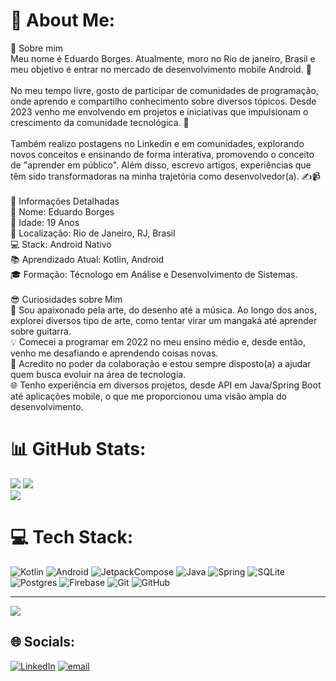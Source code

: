 # 💫 About Me:
🌟 Sobre mim<br>Meu nome é Eduardo Borges. Atualmente, moro no Rio de janeiro, Brasil e meu objetivo é entrar no mercado de desenvolvimento mobile Android. 🚀<br><br>No meu tempo livre, gosto de participar de comunidades de programação, onde aprendo e compartilho conhecimento sobre diversos tópicos. Desde 2023 venho me envolvendo em projetos e iniciativas que impulsionam o crescimento da comunidade tecnológica. 🤝<br><br>Também realizo postagens no Linkedin e em comunidades, explorando novos conceitos e ensinando de forma interativa, promovendo o conceito de "aprender em público". Além disso, escrevo artigos, experiências que têm sido transformadoras na minha trajetória como desenvolvedor(a). ✍️📹<br><br>📝 Informações Detalhadas<br>👤 Nome: Eduardo Borges<br>🎂 Idade: 19 Anos<br>📍 Localização: Rio de Janeiro, RJ, Brasil<br>💻 Stack: Android Nativo<br>📚 Aprendizado Atual: Kotlin, Android<br>🎓 Formação: Técnologo em Análise e Desenvolvimento de Sistemas.
<br>
<br>😎 Curiosidades sobre Mim<br>🎸 Sou apaixonado pela arte, do desenho até a música. Ao longo dos anos, explorei diversos tipo de arte, como tentar virar um mangaká até aprender sobre guitarra.<br>💡 Comecei a programar em 2022 no meu ensino médio e, desde então, venho me desafiando e aprendendo coisas novas.<br>🤗 Acredito no poder da colaboração e estou sempre disposto(a) a ajudar quem busca evoluir na área de tecnologia.<br>🌐 Tenho experiência em diversos projetos, desde API em Java/Spring Boot até aplicações mobile, o que me proporcionou uma visão ampla do desenvolvimento.

# 📊 GitHub Stats:
![](https://github-readme-stats.vercel.app/api?username=EduardoBorges0&theme=dark&hide_border=false&include_all_commits=false&count_private=false)
![](https://nirzak-streak-stats.vercel.app/?user=EduardoBorges0&theme=dark&hide_border=false)<br/>
![](https://github-readme-stats.vercel.app/api/top-langs/?username=EduardoBorges0&theme=dark&hide_border=false&include_all_commits=false&count_private=false&layout=compact)


# 💻 Tech Stack:
![Kotlin](https://img.shields.io/badge/kotlin-%237F52FF.svg?style=for-the-badge&logo=kotlin&logoColor=white) 
![Android](https://img.shields.io/badge/android-%233DDC84.svg?style=for-the-badge&logo=android&logoColor=white
)
![JetpackCompose](https://img.shields.io/badge/jetpack%20compose-%234285F4.svg?style=for-the-badge&logo=jetpackCompose&logoColor=white)
![Java](https://img.shields.io/badge/java-%23ED8B00.svg?style=for-the-badge&logo=openjdk&logoColor=white) 
![Spring](https://img.shields.io/badge/spring-%236DB33F.svg?style=for-the-badge&logo=spring&logoColor=white) 
![SQLite](https://img.shields.io/badge/sqlite-%2307405e.svg?style=for-the-badge&logo=sqlite&logoColor=white) 
![Postgres](https://img.shields.io/badge/postgres-%23316192.svg?style=for-the-badge&logo=postgresql&logoColor=white)
![Firebase](https://img.shields.io/badge/firebase-a08021?style=for-the-badge&logo=firebase&logoColor=ffcd34)
![Git](https://img.shields.io/badge/git-%23F05033.svg?style=for-the-badge&logo=git&logoColor=white) 
![GitHub](https://img.shields.io/badge/github-%23121011.svg?style=for-the-badge&logo=github&logoColor=white)


---
[![](https://visitcount.itsvg.in/api?id=EduardoBorges0&icon=0&color=0)](https://visitcount.itsvg.in)
## 🌐 Socials:
[![LinkedIn](https://img.shields.io/badge/linkedin-%230A66C2.svg?style=for-the-badge&logo=linkedin&logoColor=white)](https://www.linkedin.com/in/eduardoo-borges/) [![email](https://img.shields.io/badge/email-%23D14836.svg?style=for-the-badge&logo=gmail&logoColor=white)](mailto:eduborges0101@gmail.com) 
